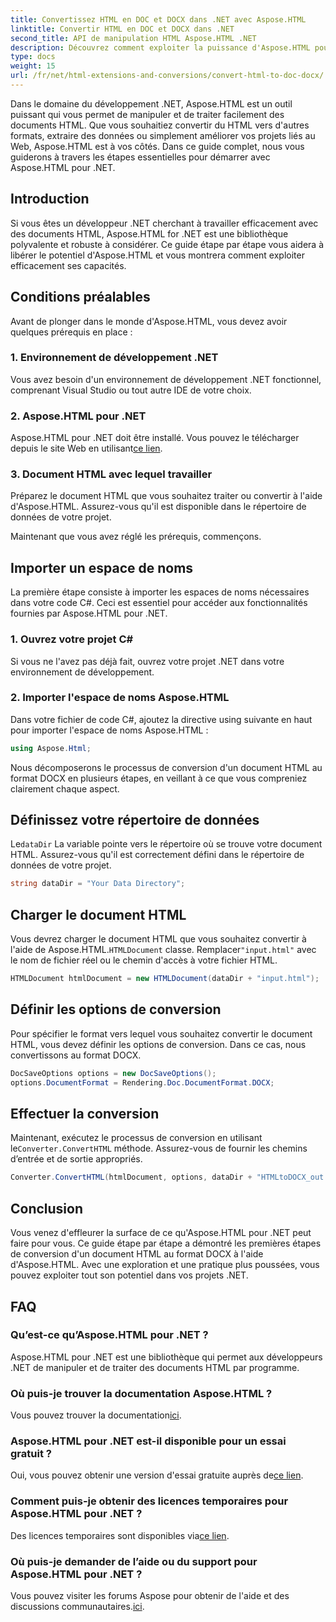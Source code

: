 ```yaml
---
title: Convertissez HTML en DOC et DOCX dans .NET avec Aspose.HTML
linktitle: Convertir HTML en DOC et DOCX dans .NET
second_title: API de manipulation HTML Aspose.HTML .NET
description: Découvrez comment exploiter la puissance d'Aspose.HTML pour .NET dans ce guide étape par étape. Convertissez facilement du HTML en DOCX et améliorez vos projets .NET. Commencer aujourd'hui!
type: docs
weight: 15
url: /fr/net/html-extensions-and-conversions/convert-html-to-doc-docx/
---
```


Dans le domaine du développement .NET, Aspose.HTML est un outil puissant qui vous permet de manipuler et de traiter facilement des documents HTML. Que vous souhaitiez convertir du HTML vers d'autres formats, extraire des données ou simplement améliorer vos projets liés au Web, Aspose.HTML est à vos côtés. Dans ce guide complet, nous vous guiderons à travers les étapes essentielles pour démarrer avec Aspose.HTML pour .NET.

## Introduction

Si vous êtes un développeur .NET cherchant à travailler efficacement avec des documents HTML, Aspose.HTML for .NET est une bibliothèque polyvalente et robuste à considérer. Ce guide étape par étape vous aidera à libérer le potentiel d'Aspose.HTML et vous montrera comment exploiter efficacement ses capacités.

## Conditions préalables

Avant de plonger dans le monde d'Aspose.HTML, vous devez avoir quelques prérequis en place :

### 1. Environnement de développement .NET

Vous avez besoin d'un environnement de développement .NET fonctionnel, comprenant Visual Studio ou tout autre IDE de votre choix.

### 2. Aspose.HTML pour .NET

 Aspose.HTML pour .NET doit être installé. Vous pouvez le télécharger depuis le site Web en utilisant[ce lien](https://releases.aspose.com/html/net/).

### 3. Document HTML avec lequel travailler

Préparez le document HTML que vous souhaitez traiter ou convertir à l'aide d'Aspose.HTML. Assurez-vous qu'il est disponible dans le répertoire de données de votre projet.

Maintenant que vous avez réglé les prérequis, commençons.

## Importer un espace de noms

La première étape consiste à importer les espaces de noms nécessaires dans votre code C#. Ceci est essentiel pour accéder aux fonctionnalités fournies par Aspose.HTML pour .NET.

### 1. Ouvrez votre projet C#

Si vous ne l'avez pas déjà fait, ouvrez votre projet .NET dans votre environnement de développement.

### 2. Importer l'espace de noms Aspose.HTML

Dans votre fichier de code C#, ajoutez la directive using suivante en haut pour importer l'espace de noms Aspose.HTML :

```csharp
using Aspose.Html;
```

Nous décomposerons le processus de conversion d'un document HTML au format DOCX en plusieurs étapes, en veillant à ce que vous compreniez clairement chaque aspect.

## Définissez votre répertoire de données

 Le`dataDir` La variable pointe vers le répertoire où se trouve votre document HTML. Assurez-vous qu'il est correctement défini dans le répertoire de données de votre projet.

```csharp
string dataDir = "Your Data Directory";
```

## Charger le document HTML

 Vous devrez charger le document HTML que vous souhaitez convertir à l'aide de Aspose.HTML.`HTMLDocument` classe. Remplacer`"input.html"` avec le nom de fichier réel ou le chemin d'accès à votre fichier HTML.

```csharp
HTMLDocument htmlDocument = new HTMLDocument(dataDir + "input.html");
```

## Définir les options de conversion

Pour spécifier le format vers lequel vous souhaitez convertir le document HTML, vous devez définir les options de conversion. Dans ce cas, nous convertissons au format DOCX.

```csharp
DocSaveOptions options = new DocSaveOptions();
options.DocumentFormat = Rendering.Doc.DocumentFormat.DOCX;
```

## Effectuer la conversion

 Maintenant, exécutez le processus de conversion en utilisant le`Converter.ConvertHTML` méthode. Assurez-vous de fournir les chemins d’entrée et de sortie appropriés.

```csharp
Converter.ConvertHTML(htmlDocument, options, dataDir + "HTMLtoDOCX_out.docx");
```

## Conclusion

Vous venez d'effleurer la surface de ce qu'Aspose.HTML pour .NET peut faire pour vous. Ce guide étape par étape a démontré les premières étapes de conversion d'un document HTML au format DOCX à l'aide d'Aspose.HTML. Avec une exploration et une pratique plus poussées, vous pouvez exploiter tout son potentiel dans vos projets .NET.

## FAQ

### Qu’est-ce qu’Aspose.HTML pour .NET ?
Aspose.HTML pour .NET est une bibliothèque qui permet aux développeurs .NET de manipuler et de traiter des documents HTML par programme.

### Où puis-je trouver la documentation Aspose.HTML ?
 Vous pouvez trouver la documentation[ici](https://reference.aspose.com/html/net/).

### Aspose.HTML pour .NET est-il disponible pour un essai gratuit ?
 Oui, vous pouvez obtenir une version d'essai gratuite auprès de[ce lien](https://releases.aspose.com/).

### Comment puis-je obtenir des licences temporaires pour Aspose.HTML pour .NET ?
Des licences temporaires sont disponibles via[ce lien](https://purchase.aspose.com/temporary-license/).

### Où puis-je demander de l’aide ou du support pour Aspose.HTML pour .NET ?
 Vous pouvez visiter les forums Aspose pour obtenir de l'aide et des discussions communautaires.[ici](https://forum.aspose.com/).